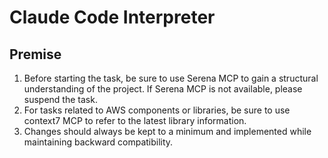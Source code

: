 # Claude Code Interpreter

## Premise

1. Before starting the task, be sure to use Serena MCP to gain a structural understanding of the project.
If Serena MCP is not available, please suspend the task.
2. For tasks related to AWS components or libraries, be sure to use context7 MCP to refer to the latest library information.
3. Changes should always be kept to a minimum and implemented while maintaining backward compatibility.
